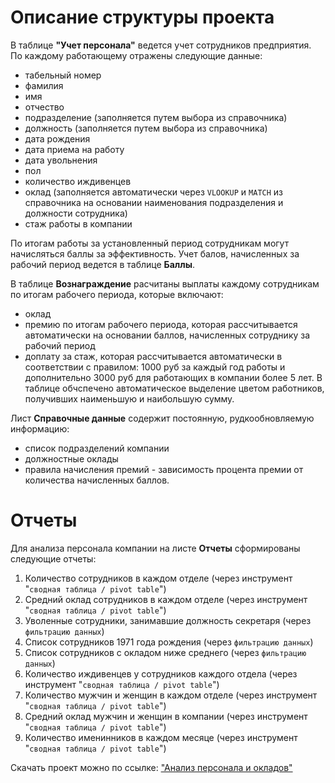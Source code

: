# Описание структуры проекта

В таблице **"Учет персонала"** ведется учет сотрудников предприятия. По каждому работающему отражены следующие данные:
- табельный номер
- фамилия
- имя
- отчество
- подразделение (заполняется путем выбора из справочника)
- должность (заполняется путем выбора из справочника)
- дата рождения
- дата приема на работу
- дата увольнения
- пол
- количество иждивенцев
- оклад (заполняется автоматически через `VLOOKUP` и `MATCH` из справочника на основании наименования подразделения и должности сотрудника)
- стаж работы в компании

По итогам работы за установленный период сотрудникам могут начисляться баллы за эффективность. Учет балов, начисленных за рабочий период ведется в таблице **Баллы**. 

В таблице **Вознаграждение** расчитаны выплаты каждому сотрудникам по итогам рабочего периода, которые включают:
- оклад
- премию по итогам рабочего периода, которая рассчитывается автоматически на основании баллов, начисленных сотруднику за рабочий период
- доплату за стаж, которая рассчитывается автоматически в соответствии с правилом: 1000 руб за каждый год работы и дополнительно 3000 руб для работающих в компании более 5 лет.
В таблице обчспечено автоматическое выделение цветом работников, получивших наименьшую и наибольшую сумму.

Лист **Справочные данные** содержит постоянную, рудкообновляемую информацию:
- список подразделений компании
- должностные оклады
- правила начисления премий - зависимость процента премии от количества начисленных баллов.

# Отчеты

Для анализа персонала компании на листе **Отчеты** сформированы следующие отчеты:
1. Количество сотрудников в каждом отделе (через инструмент "`сводная таблица / pivot table`")
2. Средний оклад сотрудников в каждом отделе (через инструмент "`сводная таблица / pivot table`")
3. Уволенные сотрудники, занимавшие должность секретаря (через `фильтрацию данных`)
4. Список сотрудников 1971 года рождения (через `фильтрацию данных`)
5. Список сотрудников с окладом ниже среднего (через `фильтрацию данных`)
6. Количество иждивенцев у сотрудников каждого отдела (через инструмент "`сводная таблица / pivot table`")
7. Количество мужчин и женщин в каждом отделе (через инструмент "`сводная таблица / pivot table`")
8. Средний оклад мужчин и женщин в компании (через инструмент "`сводная таблица / pivot table`")
9. Количество именинников в каждом месяце (через инструмент "`сводная таблица / pivot table`")

Скачать проект можно по ссылке: ["Анализ персонала и окладов"](https://github.com/ElenaNKn/portfolio_rus/raw/master/project_excel/staff_and_salaries.xlsx)
